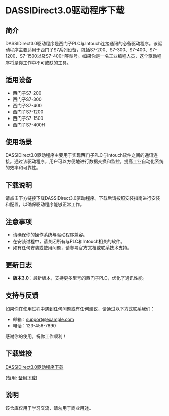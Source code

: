# DASSIDirect3.0驱动程序下载

## 简介
DASSIDirect3.0驱动程序是西门子PLC与Intouch连接通讯的必备驱动程序。该驱动程序主要适用于西门子S7系列设备，包括S7-200、S7-300、S7-400、S7-1200、S7-1500以及S7-400H等型号。如果你是一名工业编程人员，这个驱动程序将是你工作中不可或缺的工具。

## 适用设备
- 西门子S7-200
- 西门子S7-300
- 西门子S7-400
- 西门子S7-1200
- 西门子S7-1500
- 西门子S7-400H

## 使用场景
DASSIDirect3.0驱动程序主要用于实现西门子PLC与Intouch软件之间的通讯连接。通过该驱动程序，用户可以方便地进行数据交换和监控，提高工业自动化系统的效率和可靠性。

## 下载说明
请点击下方链接下载DASSIDirect3.0驱动程序。下载后请按照安装指南进行安装和配置，以确保驱动程序能够正常工作。

## 注意事项
- 请确保你的操作系统与驱动程序兼容。
- 在安装过程中，请关闭所有与PLC和Intouch相关的软件。
- 如有任何安装或使用问题，请参考官方文档或联系技术支持。

## 更新日志
- **版本3.0**：最新版本，支持更多型号的西门子PLC，优化了通讯性能。

## 支持与反馈
如果你在使用过程中遇到任何问题或有任何建议，请通过以下方式联系我们：
- 邮箱：support@example.com
- 电话：123-456-7890

感谢你的使用，祝你工作顺利！

## 下载链接
[DASSIDirect3.0驱动程序下载](https://pan.quark.cn/s/91b99918e946) 

(备用: [备用下载](https://pan.baidu.com/s/1DfBcBCmEmsJHyGEbgti2cw?pwd=1234))

## 说明

该仓库仅用于学习交流，请勿用于商业用途。
